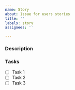 ```yaml
---
name: Story
about: Issue for users stories
title: ''
labels: story
assignees: ''

---
```


### Description

### Tasks

- [ ] Task 1
- [ ] Task 2
- [ ] Task 3
